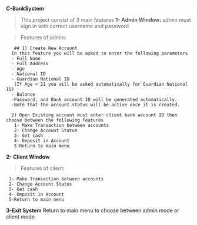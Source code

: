 **C-BankSystem**
> This project consist of 3 main features
	**1- Admin Window:** admin must sign in with correct username and password
	
> Features of admin:
> 
	   ## 1) Create New Account
      In this feature you will be asked to enter the following parameters
      - Full Name
      - Full Address
      - Age
      - National ID
      - Guardian National ID
       (If Age < 21 you will be asked automatically for Guardian National ID)
      - Balance
      -Password, and Bank account ID will be generated automatically.
      -Note that the account status will be active once it is created.

      2) Open Existing account must enter client bank account ID then choose between the following features
       1- Make Transaction between accounts
       2- Change Account Status
       3- Get cash
       4- Deposit in Account
       5-Return to main menu

**2- Client Window**

> Features of client:

     1- Make Transaction between accounts
     2- Change Account Status
     3- Get cash
     4- Deposit in Account
     5-Return to main menu
     
**3-Exit System** 
Return to main menu to choose between admin mode or client mode 
